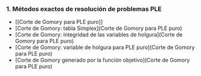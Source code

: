 ### 1. Métodos exactos de resolución de problemas PLE
- [[Corte de Gomory para PLE puro]]
- [Corte de Gomory: tabla Simplex](Corte de Gomory para PLE puro)
- [Corte de Gomory: integridad de las variables de holgura](Corte de Gomory para PLE puro)
- [Corte de Gomory: variable de holgura para PLE puro](Corte de Gomory para PLE puro)
- [Corte de Gomory generado por la función objetivo](Corte de Gomory para PLE puro)


